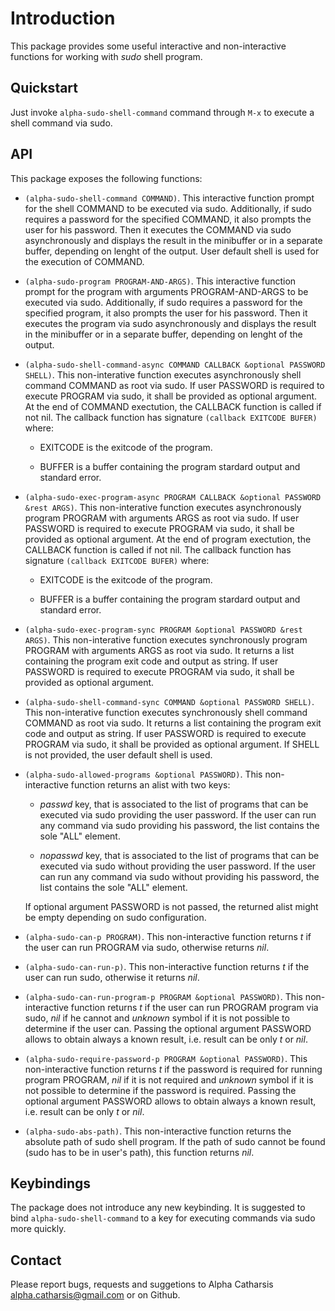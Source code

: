 # Introduction

This package provides some useful interactive and non-interactive 
functions for working with *sudo* shell program.

## Quickstart

Just invoke ```alpha-sudo-shell-command``` command through ```M-x``` to 
execute a shell command via sudo. 

## API

This package exposes the following functions:

* ```(alpha-sudo-shell-command COMMAND)```. This interactive function prompt 
for the shell COMMAND to be executed via sudo. Additionally, if sudo requires 
a password for the specified COMMAND, it also prompts the user for his password. 
Then it executes the COMMAND via sudo asynchronously and displays the result 
in the minibuffer or in a separate buffer, depending on lenght of the output.
User default shell is used for the execution of COMMAND.

* ```(alpha-sudo-program PROGRAM-AND-ARGS)```. This interactive function prompt 
for the program with arguments PROGRAM-AND-ARGS to be executed via sudo. 
Additionally, if sudo requires a password for the specified program, it also
prompts the user for his password.  Then it executes the program via sudo 
asynchronously and displays the result in the minibuffer or in a separate
buffer, depending on lenght of the output.

* ```(alpha-sudo-shell-command-async COMMAND CALLBACK &optional PASSWORD SHELL)```. 
This non-interative function executes asynchronously shell command COMMAND as
root via sudo. If user PASSWORD is required to execute PROGRAM via sudo, it 
shall be provided as optional argument. At the end of COMMAND exectution, the 
CALLBACK function is called if not nil. The callback function has signature
```(callback EXITCODE BUFER)``` where:

    * EXITCODE is the exitcode of the program.

    * BUFFER is a buffer containing the program stardard output and
standard error.

* ```(alpha-sudo-exec-program-async PROGRAM CALLBACK &optional PASSWORD &rest ARGS)```. 
This non-interative function executes asynchronously program PROGRAM with 
arguments ARGS as root via sudo. If user PASSWORD is required to execute PROGRAM
via sudo, it shall be provided as optional argument. At the end of program
exectution, the CALLBACK function is called if not nil. The callback function 
has signature ```(callback EXITCODE BUFER)``` where:

    * EXITCODE is the exitcode of the program.

    * BUFFER is a buffer containing the program stardard output and
standard error.

* ```(alpha-sudo-exec-program-sync PROGRAM &optional PASSWORD &rest ARGS)```. 
This non-interative function executes synchronously program PROGRAM with 
arguments ARGS as root via sudo. It returns a list containing the program exit
code and output as string. If user PASSWORD is required to execute PROGRAM via
sudo, it shall be provided as optional argument.

* ```(alpha-sudo-shell-command-sync COMMAND &optional PASSWORD SHELL)```. 
This non-interative function executes synchronously shell command COMMAND as
root via sudo. It returns a list containing the program exit code and output
as string. If user PASSWORD is required to execute PROGRAM via sudo, it shall be
provided as optional argument. If SHELL is not provided, the user default shell
is used.

* ```(alpha-sudo-allowed-programs &optional PASSWORD)```. This non-interactive 
function returns an alist with two keys:

    * *passwd* key, that is associated to the list of programs that can be 
    executed via sudo providing the user password. If the user can run any
    command via sudo providing his password, the list contains the sole "ALL"
    element.

    * *nopasswd* key, that is associated to the list of programs that can be
    executed via sudo without providing the user password. If the user can run
    any command via sudo without providing his password, the list contains the
    sole "ALL" element.

  If optional argument PASSWORD is not passed, the returned alist might be
  empty depending on sudo configuration.

* ```(alpha-sudo-can-p PROGRAM)```. This non-interactive function returns *t* 
if the user can run PROGRAM via sudo, otherwise returns *nil*.

* ```(alpha-sudo-can-run-p)```. This non-interactive function returns *t* if 
the user can run sudo, otherwise it returns *nil*.

* ```(alpha-sudo-can-run-program-p PROGRAM &optional PASSWORD)```. This 
non-interactive function returns *t* if the user can run PROGRAM program via
sudo, *nil* if he cannot and *unknown* symbol if it is not possible to
determine if the user can. Passing the optional argument PASSWORD allows to
obtain always a known result, i.e. result can be only *t* or *nil*.

* ```(alpha-sudo-require-password-p PROGRAM &optional PASSWORD)```. This 
non-interactive function returns *t* if the password is required for running
program PROGRAM, *nil* if it is not required and *unknown* symbol if it is not
possible to determine if the password is required. Passing the optional argument
PASSWORD allows to obtain always a known result, i.e. result can be only *t* or *nil*.

* ```(alpha-sudo-abs-path)```. This non-interactive function returns the
absolute path of sudo shell program. If the path of sudo cannot be found
(sudo has to be in user's path), this function returns *nil*.

## Keybindings

The package does not introduce any new keybinding. It is suggested to bind
```alpha-sudo-shell-command``` to a key for executing commands via sudo more
quickly.

## Contact

Please report bugs, requests and suggetions to 
Alpha Catharsis <alpha.catharsis@gmail.com> or on Github.
